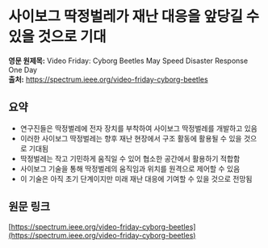 # 사이보그 딱정벌레가 재난 대응을 앞당길 수 있을 것으로 기대

**영문 원제목:** Video Friday: Cyborg Beetles May Speed Disaster Response One Day  
**출처:** https://spectrum.ieee.org/video-friday-cyborg-beetles

## 요약
- 연구진들은 딱정벌레에 전자 장치를 부착하여 사이보그 딱정벌레를 개발하고 있음
- 이러한 사이보그 딱정벌레는 향후 재난 현장에서 구조 활동에 활용될 수 있을 것으로 기대됨
- 딱정벌레는 작고 기민하게 움직일 수 있어 협소한 공간에서 활용하기 적합함
- 사이보그 기술을 통해 딱정벌레의 움직임과 위치를 원격으로 제어할 수 있음
- 이 기술은 아직 초기 단계이지만 미래 재난 대응에 기여할 수 있을 것으로 전망됨

## 원문 링크
[https://spectrum.ieee.org/video-friday-cyborg-beetles](https://spectrum.ieee.org/video-friday-cyborg-beetles)
